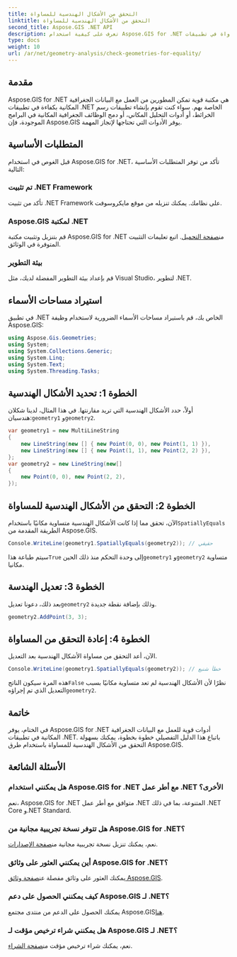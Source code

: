 ```yaml
---
title: التحقق من الأشكال الهندسية للمساواة
linktitle: التحقق من الأشكال الهندسية للمساواة
second_title: Aspose.GIS .NET API
description: تعرف على كيفية استخدام Aspose.GIS for .NET للتحقق من الأشكال الهندسية للمساواة في تطبيقات .NET الخاصة بك من خلال هذا البرنامج التعليمي الشامل.
type: docs
weight: 10
url: /ar/net/geometry-analysis/check-geometries-for-equality/
---
```

## مقدمة
Aspose.GIS for .NET هي مكتبة قوية تمكن المطورين من العمل مع البيانات الجغرافية المكانية بكفاءة في تطبيقات .NET الخاصة بهم. سواء كنت تقوم بإنشاء تطبيقات رسم الخرائط، أو أدوات التحليل المكاني، أو دمج الوظائف الجغرافية المكانية في البرامج الموجودة، فإن Aspose.GIS يوفر الأدوات التي تحتاجها لإنجاز المهمة.
## المتطلبات الأساسية
قبل الغوص في استخدام Aspose.GIS for .NET، تأكد من توفر المتطلبات الأساسية التالية:
### تم تثبيت .NET Framework
تأكد من تثبيت .NET Framework على نظامك. يمكنك تنزيله من موقع مايكروسوفت.
### Aspose.GIS لمكتبة .NET
 قم بتنزيل وتثبيت مكتبة Aspose.GIS for .NET من[صفحة التحميل](https://releases.aspose.com/gis/net/). اتبع تعليمات التثبيت المتوفرة في الوثائق.
### بيئة التطوير
قم بإعداد بيئة التطوير المفضلة لديك، مثل Visual Studio، لتطوير .NET.

## استيراد مساحات الأسماء
في تطبيق .NET الخاص بك، قم باستيراد مساحات الأسماء الضرورية لاستخدام وظيفة Aspose.GIS:
```csharp
using Aspose.Gis.Geometries;
using System;
using System.Collections.Generic;
using System.Linq;
using System.Text;
using System.Threading.Tasks;
```

## الخطوة 1: تحديد الأشكال الهندسية
أولاً، حدد الأشكال الهندسية التي تريد مقارنتها. في هذا المثال، لدينا شكلان هندسيان:`geometry1` و`geometry2`.
```csharp
var geometry1 = new MultiLineString
{
    new LineString(new [] { new Point(0, 0), new Point(1, 1) }),
    new LineString(new [] { new Point(1, 1), new Point(2, 2) }),
};
var geometry2 = new LineString(new[]
{
    new Point(0, 0), new Point(2, 2),
});
```
## الخطوة 2: التحقق من الأشكال الهندسية للمساواة
 الآن، تحقق مما إذا كانت الأشكال الهندسية متساوية مكانيًا باستخدام`SpatiallyEquals` الطريقة المقدمة من Aspose.GIS.
```csharp
Console.WriteLine(geometry1.SpatiallyEquals(geometry2)); // حقيقي
```
 سيتم طباعة هذا`True` إلى وحدة التحكم منذ ذلك الحين`geometry1` و`geometry2` متساوية مكانيا.
## الخطوة 3: تعديل الهندسة
 بعد ذلك، دعونا تعديل`geometry2` وذلك بإضافة نقطة جديدة.
```csharp
geometry2.AddPoint(3, 3);
```
## الخطوة 4: إعادة التحقق من المساواة
الآن، أعد التحقق من مساواة الأشكال الهندسية بعد التعديل.
```csharp
Console.WriteLine(geometry1.SpatiallyEquals(geometry2)); // خطأ شنيع
```
 هذه المرة سيكون الناتج`False` نظرًا لأن الأشكال الهندسية لم تعد متساوية مكانيًا بسبب التعديل الذي تم إجراؤه`geometry2`.

## خاتمة
في الختام، يوفر Aspose.GIS for .NET أدوات قوية للعمل مع البيانات الجغرافية المكانية في تطبيقات .NET. باتباع هذا الدليل التفصيلي خطوة بخطوة، يمكنك بسهولة التحقق من الأشكال الهندسية للمساواة باستخدام طرق Aspose.GIS.
## الأسئلة الشائعة
### هل يمكنني استخدام Aspose.GIS for .NET مع أطر عمل .NET الأخرى؟
نعم، Aspose.GIS for .NET متوافق مع أطر عمل .NET المتنوعة، بما في ذلك .NET Core و.NET Standard.
### هل تتوفر نسخة تجريبية مجانية من Aspose.GIS for .NET؟
 نعم، يمكنك تنزيل نسخة تجريبية مجانية من[صفحة الإصدارات](https://releases.aspose.com/).
### أين يمكنني العثور على وثائق Aspose.GIS for .NET؟
 يمكنك العثور على وثائق مفصلة عن[صفحة وثائق Aspose.GIS](https://reference.aspose.com/gis/net/).
### كيف يمكنني الحصول على دعم Aspose.GIS لـ .NET؟
 يمكنك الحصول على الدعم من منتدى مجتمع Aspose.GIS[هنا](https://forum.aspose.com/c/gis/33).
### هل يمكنني شراء ترخيص مؤقت لـ Aspose.GIS لـ .NET؟
 نعم، يمكنك شراء ترخيص مؤقت من[صفحة الشراء](https://purchase.aspose.com/temporary-license/).